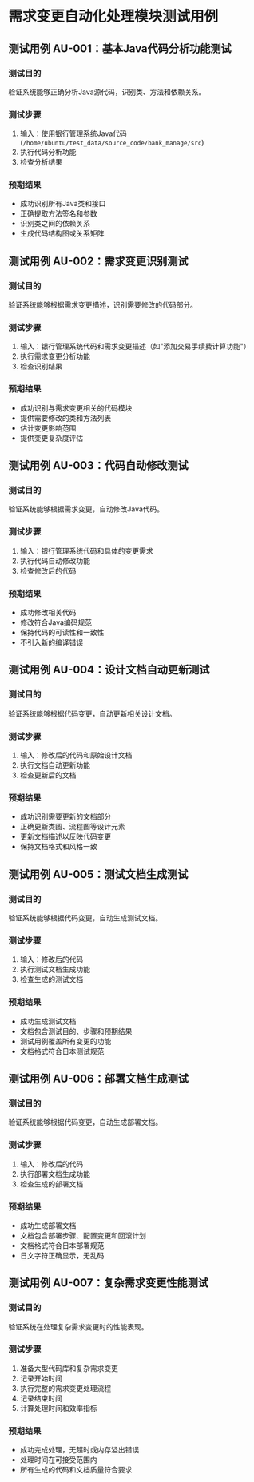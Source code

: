 # 需求变更自动化处理模块测试用例

## 测试用例 AU-001：基本Java代码分析功能测试

### 测试目的
验证系统能够正确分析Java源代码，识别类、方法和依赖关系。

### 测试步骤
1. 输入：使用银行管理系统Java代码 (`/home/ubuntu/test_data/source_code/bank_manage/src`)
2. 执行代码分析功能
3. 检查分析结果

### 预期结果
- 成功识别所有Java类和接口
- 正确提取方法签名和参数
- 识别类之间的依赖关系
- 生成代码结构图或关系矩阵

## 测试用例 AU-002：需求变更识别测试

### 测试目的
验证系统能够根据需求变更描述，识别需要修改的代码部分。

### 测试步骤
1. 输入：银行管理系统代码和需求变更描述（如"添加交易手续费计算功能"）
2. 执行需求变更分析功能
3. 检查识别结果

### 预期结果
- 成功识别与需求变更相关的代码模块
- 提供需要修改的类和方法列表
- 估计变更影响范围
- 提供变更复杂度评估

## 测试用例 AU-003：代码自动修改测试

### 测试目的
验证系统能够根据需求变更，自动修改Java代码。

### 测试步骤
1. 输入：银行管理系统代码和具体的变更需求
2. 执行代码自动修改功能
3. 检查修改后的代码

### 预期结果
- 成功修改相关代码
- 修改符合Java编码规范
- 保持代码的可读性和一致性
- 不引入新的编译错误

## 测试用例 AU-004：设计文档自动更新测试

### 测试目的
验证系统能够根据代码变更，自动更新相关设计文档。

### 测试步骤
1. 输入：修改后的代码和原始设计文档
2. 执行文档自动更新功能
3. 检查更新后的文档

### 预期结果
- 成功识别需要更新的文档部分
- 正确更新类图、流程图等设计元素
- 更新文档描述以反映代码变更
- 保持文档格式和风格一致

## 测试用例 AU-005：测试文档生成测试

### 测试目的
验证系统能够根据代码变更，自动生成测试文档。

### 测试步骤
1. 输入：修改后的代码
2. 执行测试文档生成功能
3. 检查生成的测试文档

### 预期结果
- 成功生成测试文档
- 文档包含测试目的、步骤和预期结果
- 测试用例覆盖所有变更的功能
- 文档格式符合日本测试规范

## 测试用例 AU-006：部署文档生成测试

### 测试目的
验证系统能够根据代码变更，自动生成部署文档。

### 测试步骤
1. 输入：修改后的代码
2. 执行部署文档生成功能
3. 检查生成的部署文档

### 预期结果
- 成功生成部署文档
- 文档包含部署步骤、配置变更和回滚计划
- 文档格式符合日本部署规范
- 日文字符正确显示，无乱码

## 测试用例 AU-007：复杂需求变更性能测试

### 测试目的
验证系统在处理复杂需求变更时的性能表现。

### 测试步骤
1. 准备大型代码库和复杂需求变更
2. 记录开始时间
3. 执行完整的需求变更处理流程
4. 记录结束时间
5. 计算处理时间和效率指标

### 预期结果
- 成功完成处理，无超时或内存溢出错误
- 处理时间在可接受范围内
- 所有生成的代码和文档质量符合要求
